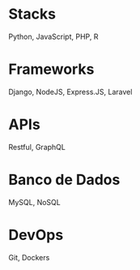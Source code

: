 # Stacks
Python, JavaScript, PHP, R

# Frameworks
Django, NodeJS, Express.JS, Laravel 

# APIs
Restful, GraphQL

# Banco de Dados
MySQL, NoSQL

# DevOps 
Git, Dockers

